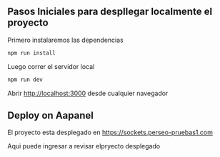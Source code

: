 ## Pasos Iniciales para despllegar localmente el proyecto

Primero instalaremos las dependencias

```bash
npm run install
```


Luego correr el servidor local

```bash
npm run dev
```

Abrir [http://localhost:3000](http://localhost:3000) desde cualquier navegador

## Deploy on Aapanel

El proyecto esta desplegado en https://sockets.perseo-pruebas1.com

Aqui puede ingresar a revisar elpryecto desplegado
